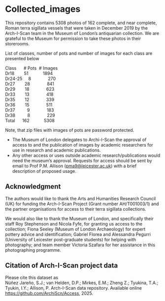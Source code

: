 # Collected_images

This repository contains 5308 photos of 162 complete, and near complete, Roman terra sigillata vessels that were taken in December 2019 by the Arch-I-Scan team in the Museum of London’s antiquarian collection. We are grateful to the Museum for permission to take these photos in their storerooms.

List of classes, number of pots and number of images for each class are presented below

Class&nbsp;&nbsp;&nbsp;&nbsp;&nbsp;&nbsp;# Pots&nbsp;&nbsp;# Images <br>
Dr18&nbsp;&nbsp;&nbsp;&nbsp;&nbsp;&nbsp;&nbsp;&nbsp;51&nbsp;&nbsp;&nbsp;&nbsp;&nbsp;&nbsp;&nbsp;&nbsp;&nbsp;&nbsp;&nbsp;&nbsp;1894<br>
Dr24-25&nbsp;&nbsp;&nbsp;&nbsp;&nbsp;8&nbsp;&nbsp;&nbsp;&nbsp;&nbsp;&nbsp;&nbsp;&nbsp;&nbsp;&nbsp;&nbsp;&nbsp;&nbsp;&nbsp;270<br>
Dr27&nbsp;&nbsp;&nbsp;&nbsp;&nbsp;&nbsp;&nbsp;&nbsp;28&nbsp;&nbsp;&nbsp;&nbsp;&nbsp;&nbsp;&nbsp;&nbsp;&nbsp;&nbsp;&nbsp;&nbsp;&nbsp;&nbsp;841<br>
Dr29&nbsp;&nbsp;&nbsp;&nbsp;&nbsp;&nbsp;&nbsp;&nbsp;18&nbsp;&nbsp;&nbsp;&nbsp;&nbsp;&nbsp;&nbsp;&nbsp;&nbsp;&nbsp;&nbsp;&nbsp;&nbsp;&nbsp;623<br>
Dr33&nbsp;&nbsp;&nbsp;&nbsp;&nbsp;&nbsp;&nbsp;&nbsp;13&nbsp;&nbsp;&nbsp;&nbsp;&nbsp;&nbsp;&nbsp;&nbsp;&nbsp;&nbsp;&nbsp;&nbsp;&nbsp;&nbsp;418<br>
Dr35&nbsp;&nbsp;&nbsp;&nbsp;&nbsp;&nbsp;&nbsp;&nbsp;12&nbsp;&nbsp;&nbsp;&nbsp;&nbsp;&nbsp;&nbsp;&nbsp;&nbsp;&nbsp;&nbsp;&nbsp;&nbsp;&nbsp;339<br>
Dr36&nbsp;&nbsp;&nbsp;&nbsp;&nbsp;&nbsp;&nbsp;&nbsp;15&nbsp;&nbsp;&nbsp;&nbsp;&nbsp;&nbsp;&nbsp;&nbsp;&nbsp;&nbsp;&nbsp;&nbsp;&nbsp;&nbsp;511<br>
Dr37&nbsp;&nbsp;&nbsp;&nbsp;&nbsp;&nbsp;&nbsp;&nbsp;&nbsp;&nbsp;9&nbsp;&nbsp;&nbsp;&nbsp;&nbsp;&nbsp;&nbsp;&nbsp;&nbsp;&nbsp;&nbsp;&nbsp;&nbsp;&nbsp;183<br>
Dr38&nbsp;&nbsp;&nbsp;&nbsp;&nbsp;&nbsp;&nbsp;&nbsp;&nbsp;&nbsp;8&nbsp;&nbsp;&nbsp;&nbsp;&nbsp;&nbsp;&nbsp;&nbsp;&nbsp;&nbsp;&nbsp;&nbsp;&nbsp;&nbsp;229<br>
Total&nbsp;&nbsp;&nbsp;&nbsp;&nbsp;&nbsp;162&nbsp;&nbsp;&nbsp;&nbsp;&nbsp;&nbsp;&nbsp;&nbsp;&nbsp;&nbsp;&nbsp;&nbsp;5308<br>

Note, that zip files with images of pots are password protected.
- The Museum of London delegates to Archi-I-Scan the approval of access to and the publication of images by academic researchers for use in research and academic publications. 
- Any other access or uses outside academic research/publications would need the museum’s approval.
Requests for access should be sent by email to Prof P.M. Allison (pma9@leicester.ac.uk) with a brief description of proposed usage.

## Acknowledgment
The authors would like to thank the Arts and Humanities Research Council (UK) for funding the Arch-I-Scan Project (Grant number AH/T001003/1) and the partner organisations for access to their terra sigillata collections.

We would also like to thank the Museum of London, and specifically their staff Roy Stephenson and Nicola Fyfe, for granting us access to the collection; Fiona Seeley (Museum of London Archaeology) for expert pottery advice and identification; Gabriel Florea and Alessandra Pegurri (University of Leicester post-graduate students) for helping with photography; and team member Victoria Szafara for her assistance in this photographing programme.

## Citation of Arch-I-Scan project data
Please cite this dataset as<br>
Núñez Jareño, S.J.; van Helden, D.P.; Mirkes, E.M.; Zheng Z.; Tyukina, T.A.; Tyukin, I.Y.; Allison, P. Arch-I-Scan data repository. Available online https://github.com/ArchiScn/Access, 2025.
